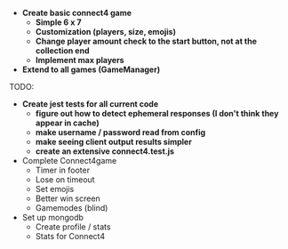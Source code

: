 
- **Create basic connect4 game**
    - **Simple 6 x 7** 
    - **Customization (players, size, emojis)**
    - **Change player amount check to the start button, not at the collection end**
    - **Implement max players**
- **Extend to all games (GameManager)**

TODO:

- **Create jest tests for all current code**
    - **figure out how to detect ephemeral responses (I don't think they appear in cache)**
    - **make username / password read from config**
    - **make seeing client output results simpler**
    - **create an extensive connect4.test.js**
- Complete Connect4game
    - Timer in footer
    - Lose on timeout
    - Set emojis
    - Better win screen
    - Gamemodes (blind)
- Set up mongodb
    - Create profile / stats
    - Stats for Connect4